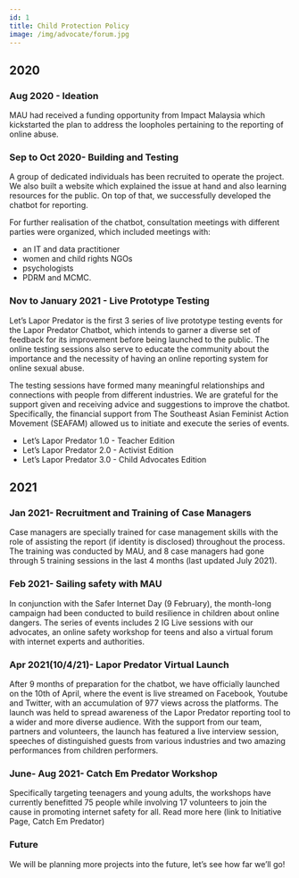 ```yaml
---
id: 1
title: Child Protection Policy
image: /img/advocate/forum.jpg
---
```


## 2020

### Aug 2020 - Ideation
MAU had received a funding opportunity from Impact Malaysia which kickstarted the plan to address the loopholes pertaining to the reporting of online abuse. 

### Sep to Oct 2020- Building and Testing
A group of dedicated individuals has been recruited to operate the project. We also built a website which explained the issue at hand and also learning resources for the public. On top of that, we successfully developed the chatbot for reporting.

For further realisation of the chatbot, consultation meetings with different parties were organized, which included meetings with:
-  an IT and data practitioner
-  women and child rights NGOs
-  psychologists
-  PDRM and MCMC.

### Nov to January 2021 - Live Prototype Testing
Let’s Lapor Predator is the first 3 series of live prototype testing events for the Lapor Predator Chatbot, which intends to garner a diverse set of feedback for its improvement before being launched to the public. The online testing sessions also serve to educate the community about the importance and the necessity of having an online reporting system for online sexual abuse. 

The testing sessions have formed many meaningful relationships and connections with people from different industries. We are grateful for the support given and receiving advice and suggestions to improve the chatbot. Specifically, the financial support from The Southeast Asian Feminist Action Movement (SEAFAM) allowed us to initiate and execute the series of events. 

- Let’s Lapor Predator 1.0 - Teacher Edition
- Let’s Lapor Predator 2.0 - Activist Edition
- Let’s Lapor Predator 3.0 - Child Advocates Edition


## 2021

### Jan 2021- Recruitment and Training of Case Managers
Case managers are specially trained for case management skills with the role of assisting the report (if identity is disclosed) throughout the process. The training was conducted by MAU, and 8 case managers had gone through 5 training sessions in the last 4 months (last updated July 2021). 

### Feb 2021- Sailing safety with MAU 
In conjunction with the Safer Internet Day (9 February), the month-long campaign had been conducted to build resilience in children about online dangers. The series of events includes 2 IG Live sessions with our advocates, an online safety workshop for teens and also a virtual forum with internet experts and authorities.

### Apr 2021(10/4/21)- Lapor Predator Virtual Launch
After 9 months of preparation for the chatbot, we have officially launched on the 10th of April, where the event is live streamed on Facebook, Youtube and Twitter, with an accumulation of 977 views across the platforms. The launch was held to spread awareness of the Lapor Predator reporting tool to a wider and more diverse audience. With the support from our team, partners and volunteers, the launch has featured a live interview session, speeches of distinguished guests from various industries and two amazing performances from children performers.

### June- Aug 2021- Catch Em Predator Workshop
Specifically targeting teenagers and young adults, the workshops have currently benefitted 75 people while involving 17 volunteers to join the cause in promoting internet safety for all. Read more here (link to Initiative Page, Catch Em Predator)

### Future 
We will be planning more projects into the future, let’s see how far we’ll go!
